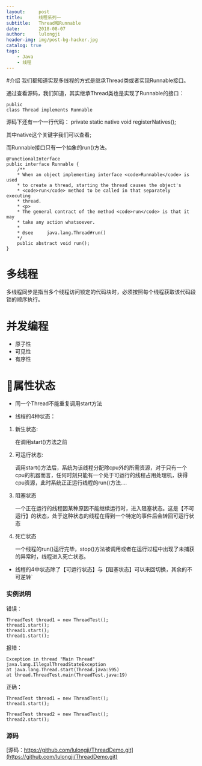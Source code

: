 ```yaml
---
layout:     post
title:      线程系列一
subtitle:   Thread和Runnable
date:       2018-08-07
author:     lulongji
header-img: img/post-bg-hacker.jpg
catalog: true
tags:
    - Java
    - 线程
---
```


#介绍 
我们都知道实现多线程的方式是继承Thread类或者实现Runnable接口。

通过查看源码，我们知道，其实继承Thread类也是实现了Runnable的接口：

    public
    class Thread implements Runnable 

源码下还有一个一行代码：
       private static native void registerNatives();

其中native这个关键字我们可以查看[]();

而Runnable接口只有一个抽象的run()方法。

    @FunctionalInterface
    public interface Runnable {
        /**
        * When an object implementing interface <code>Runnable</code> is used
        * to create a thread, starting the thread causes the object's
        * <code>run</code> method to be called in that separately executing
        * thread.
        * <p>
        * The general contract of the method <code>run</code> is that it may
        * take any action whatsoever.
        *
        * @see     java.lang.Thread#run()
        */
        public abstract void run();
    }


# 多线程

多线程同步是指当多个线程访问锁定的代码块时，必须按照每个线程获取该代码段锁的顺序执行。

# 并发编程

- 原子性
- 可见性
- 有序性

# 属性状态


- 同一个Thread不能重复调用start方法

- 线程的4种状态：
1. 新生状态:

    在调用start()方法之前

2. 可运行状态:

    调用start()方法后，系统为该线程分配除cpu外的所需资源，对于只有一个cpu的机器而言，任何时刻只能有一个处于可运行的线程占用处理机，获得cpu资源，此时系统正正运行线程的run()方法....

3. 阻塞状态

    一个正在运行的线程因某种原因不能继续运行时，进入阻塞状态。这是【不可运行】的状态，处于这种状态的线程在得到一个特定的事件后会转回可运行状态

4. 死亡状态

    一个线程的run()运行完毕，stop()方法被调用或者在运行过程中出现了未捕获的异常时，线程进入死亡状态。


- 线程的4中状态除了【可运行状态】与【阻塞状态】可以来回切换，其余的不可逆转`

### 实例说明

错误：

    ThreadTest thread1 = new ThreadTest();
    thread1.start();
    thread1.start();
    thread1.start();

报错：

    Exception in thread "Main Thread" java.lang.IllegalThreadStateException
    at java.lang.Thread.start(Thread.java:595)
    at thread.ThreadTest.main(ThreadTest.java:19)


正确：

    ThreadTest thread1 = new ThreadTest();
    thread1.start();

    ThreadTest thread2 = new ThreadTest();
    thread2.start();




### 源码

[源码：https://github.com/lulongji/ThreadDemo.git](https://github.com/lulongji/ThreadDemo.git)
